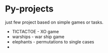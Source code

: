 # Py-projects

just few project based on simple games or tasks.
- TICTACTOE - XO game
- warships - war ship game
- elephants - permutations to single cases
- 
